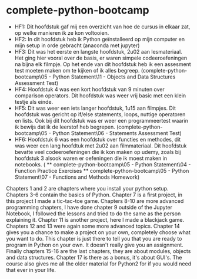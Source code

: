 # complete-python-bootcamp
* HF1: Dit hoofdstuk gaf mij een overzicht van hoe de cursus in elkaar zat, op welke manieren ik ze kon voltooien.
* HF2: In dit hoofdstuk heb ik Python geïnstalleerd op mijn computer en mijn setup in orde gebracht (anaconda met jupyter)
* HF3: Dit was het eerste en langste hoofdstuk, 2u02 aan lesmateriaal. Het ging hier vooral over de basis, er waren simpele codeeroefeningen na bijna elk filmpje.
Op het ende van dit hoofdstuk heb ik een assesment test moeten maken om te kijken of ik alles begreep. (complete-python-bootcamp\05 - Python Statement\11 - Objects and Data Structures Assessment Test)
* HF4: Hoofdstuk 4 was een kort hoofdstuk van 9 minuten over comparison operators. Dit hoofdstuk was weer vrij basic met een klein testje als einde.
* HF5: Dit was weer een iets langer hoofdstuk, 1u15 aan filmpjes. Dit hoofdstuk was gericht op if/else statements, loops, nuttige operatoren en lists. Ook bij dit hoofdstuk was er weer een programmeertest waarin ik bewijs dat ik de leerstof heb begrepen. (complete-python-bootcamp\05 - Python Statement\06 - Statements Assessment Test)
* HF6: Hoofdstuk 6 was een hoofdstuk over functies en methodes, dit was weer een lang hoofdtuk met 2u02 aan filmmateriaal. Dit hoofdstuk bevatte veel codeeroefeningen die ik kon maken op udemy, zoals bij hoofdstuk 3 alsook waren er oefeningen die ik moest maken in notebooks. (
** complete-python-bootcamp\05 - Python Statement\04 - Function Practice Exercises
** complete-python-bootcamp\05 - Python Statement\07 - Functions and Methods Homework)


Chapters 1 and 2 are chapters where you install your python setup.
Chapters 3-6 contain the basics of Python.
Chapter 7 is a first project, in this project I made a tic-tac-toe game.
Chapters 8-10 are more advanced programming chapters, I have done chapter 9 outside of the Jupyter Notebook, I followed the lessons and tried to do the same as the person explaining it.
Chapter 11 is another project, here I made a blackjack game.
Chapters 12 and 13 were again some more advanced topics.
Chapter 14 gives you a chance to make a project on your own, completely choose what you want to do. This chapter is just there to tell you that you are ready to program in Python on your own. It doesn't really give you an assignment.
Finally chapters 15-16 are the last chapters, they are about modules, objects and data structures.
Chapter 17 is there as a bonus, it's about GUI's.
The course also gives me all the older material for Python2 for if you would need that ever in your life.
